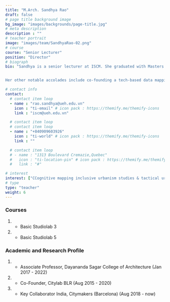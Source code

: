 ```yaml
---
title: "M.Arch. Sandhya Rao"
draft: false
# page title background image
bg_image: "images/backgrounds/page-title.jpg"
# meta description
description : ""
# teacher portrait
image: "images/team/SandhyaRao-02.png"
# course
course: "Senior Lecturer"
position: "Director"
# biograph
bio: "Sandhya is a senior lecturer at ISCM. She graduated with Masters in urban design program in 2010, she commenced her career as a Senior Architect in the Master Planning team at RSP India Pvt. Ltd. She made a very valuable contribution to the company in developing various master plans for large-scale planning projects. Further, as an Associate Professor (Tenure) at Dayananda Sagar College of Architecture, she contributed to designing pedagogy and coursework of urban design studio as well as Architecture Thesis. As an academic, she set up urban studio collective, which was a vertical studio focusing on detailed documentation and analysis of historic towns in Karnataka


Her other notable accolades include co-founding a tech-based data mapping start-up Citylabs *BLR and acting as a key collaborator for CITYMAKERS hub in Barcelona to create a platform that brings together urbanism ideas and practices of European and southeast Asiatic regions. She has authored and published various referred journals and papers which discuss cognitive mapping techniques and multilayered reading and data synthesis for Indian Cities."

# contact info
contact:
  # contact item loop
  - name : "rao.sandhya@ueh.edu.vn"
    icon : "ti-email" # icon pack : https://themify.me/themify-icons
    link : "iscm@ueh.edu.vn"

  # contact item loop
  # contact item loop
  - name : "+840909603926"
    icon : "ti-world" # icon pack : https://themify.me/themify-icons
    link : ""

  # contact item loop
  # - name : "1313 Boulevard Cremazie,Quebec"
  #   icon : "ti-location-pin" # icon pack : https://themify.me/themify-icons
  #   link : "#"

# interest
interest: ["CCognitive mapping inclusive urbanism studies & tactical urbanism solutions"]
# type
type: "teacher"
weight: 6
---
```


<!-- ### Summary of activities/interests
1. * Cognitive mapping, inclusive urbanism studies and tactical urbanism solutions -->


### Courses
1. * Basic Studiolab 3
1. * Basic Studiolab 5


### Academic and Research Profile
1. * Associate Professor, Dayananda Sagar College of Architecture (Jan 2017 - 2022)
1. * Co-Founder, Citylab BLR (Aug 2015 - 2020)
1. * Key Collaborator India, Citymakers (Barcelona) (Aug 2018 - now)

